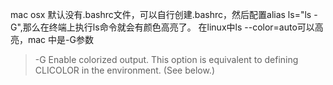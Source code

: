 

mac osx 默认没有.bashrc文件，可以自行创建.bashrc，然后配置alias ls="ls -G",那么在终端上执行ls命令就会有颜色高亮了。
在linux中ls --color=auto可以高亮，mac 中是-G参数
> -G Enable colorized output. This option is equivalent to defining CLICOLOR in the environment. (See below.)


